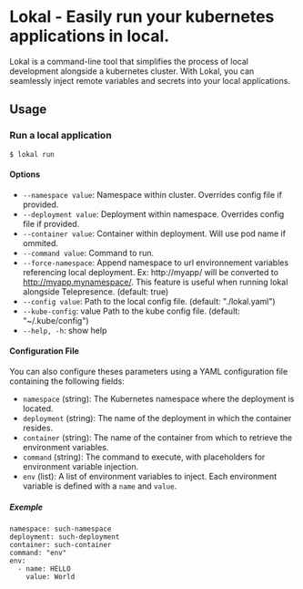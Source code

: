# Lokal - Easily run your kubernetes applications in local.
Lokal is a command-line tool that simplifies the process of local development alongside a kubernetes cluster. With Lokal, you can seamlessly inject remote variables and secrets into your local applications.

## Usage

### Run a local application
```
$ lokal run
```
#### Options
   - `--namespace value`:    Namespace within cluster. Overrides config file if provided.
   - `--deployment value`:   Deployment within namespace. Overrides config file if provided.
   - `--container value`:    Container within deployment. Will use pod name if ommited.
   - `--command value`:      Command to run.
   - `--force-namespace`:    Append namespace to url environnement variables referencing local deployment. Ex: http://myapp/ will be converted to http://myapp.mynamespace/. This feature is useful when running lokal alongside Telepresence. (default: true)
   - `--config value`:       Path to the local config file. (default: "./lokal.yaml")
   - `--kube-config`: value  Path to the kube config file. (default: "~/.kube/config")
   - `--help, -h`: show help
   
#### Configuration File

You can also configure theses parameters using a YAML configuration file containing the following fields:

- `namespace` (string): The Kubernetes namespace where the deployment is located.
- `deployment` (string): The name of the deployment in which the container resides.
- `container` (string): The name of the container from which to retrieve the environment variables.
- `command` (string): The command to execute, with placeholders for environment variable injection.
- `env` (list): A list of environment variables to inject. Each environment variable is defined with a `name` and `value`.

##### Exemple
```
namespace: such-namespace
deployment: such-deployment
container: such-container
command: "env"
env:
  - name: HELLO
    value: World
```